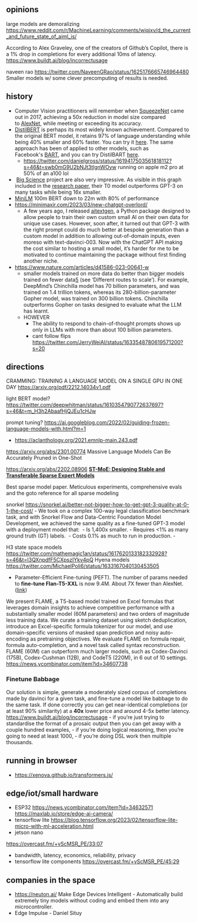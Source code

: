 ## opinions

large models are demoralizing https://www.reddit.com/r/MachineLearning/comments/wiqjxv/d_the_current_and_future_state_of_aiml_is/

According to Alex Graveley, one of the creators of Github’s Copilot, there is a 1% drop in completions for every additional 10ms of latency. https://www.buildt.ai/blog/incorrectusage

naveen rao https://twitter.com/NaveenGRao/status/1625176665746964480 Smaller models w/ some clever precomputing of results is needed.


## history

- Computer Vision practitioners will remember when [SqueezeNet](https://arxiv.org/abs/1602.07360) came out in 2017, achieving a 50x reduction in model size compared to [AlexNet](https://papers.nips.cc/paper/2012/hash/c399862d3b9d6b76c8436e924a68c45b-Abstract.html), while meeting or exceeding its accuracy.
- [DistilBERT](https://arxiv.org/abs/1910.01108) is perhaps its most widely known achievement. Compared to the original BERT model, it retains 97% of language understanding while being 40% smaller and 60% faster. You can try it [here](https://huggingface.co/distilbert-base-uncased). The same approach has been of applied to other models, such as Facebook's [BART](https://arxiv.org/abs/1910.13461), and you can try DistilBART [here](https://huggingface.co/models?search=distilbart).
	- https://twitter.com/danielgross/status/1619417503561818112?s=46&t=swb0mG9U2bNJt3tlgnWOyw running on apple m2 pro at 50% of an a100 lol
-  [Big Science](https://bigscience.huggingface.co/) project are also very impressive. As visible in this graph included in the [research paper](https://arxiv.org/abs/2110.08207), their T0 model outperforms GPT-3 on many tasks while being 16x smaller.
- [MiniLM](https://twitter.com/abacaj/status/1633127399930974208?s=46&t=90xQ8sGy63D2OtiaoGJuww) 100m BERT down to 22m with 80% of performance 
- https://minimaxir.com/2023/03/new-chatgpt-overlord/
	- A few years ago, I released [aitextgen](https://github.com/minimaxir/aitextgen), a Python package designed to allow people to train their own custom small AI on their own data for unique use cases. However, soon after, it turned out that GPT-3 with the right prompt could do much better at bespoke generation than a custom model in addition to allowing out-of-domain inputs, even moreso with text-davinci-003. Now with the ChatGPT API making the cost similar to hosting a small model, it’s harder for me to be motivated to continue maintaining the package without first finding another niche.
- https://www.nature.com/articles/d41586-023-00641-w
	- smaller models trained on more data do better than bigger models trained on fewer data[5](https://www.nature.com/articles/d41586-023-00641-w#ref-CR5) (see ‘Different routes to scale’). For example, DeepMind’s Chinchilla model has 70 billion parameters, and was trained on 1.4 trillion tokens, whereas its 280-billion-parameter Gopher model, was trained on 300 billion tokens. Chinchilla outperforms Gopher on tasks designed to evaluate what the LLM has learnt.
	- HOWEVER 
		- The ability to respond to chain-of-thought prompts shows up only in LLMs with more than about 100 billion parameters.
		- cant follow flips https://twitter.com/JerryWeiAI/status/1633548780619571200?s=20

## directions


CRAMMING: TRAINING A LANGUAGE MODEL ON A SINGLE GPU IN ONE DAY https://arxiv.org/pdf/2212.14034v1.pdf


light BERT model?
https://twitter.com/deepwhitman/status/1610354790772637697?s=46&t=m_H3h2AbaafHjQJEu1cHJw


prompt tuning? https://ai.googleblog.com/2022/02/guiding-frozen-language-models-with.html?m=1
- https://aclanthology.org/2021.emnlp-main.243.pdf

https://arxiv.org/abs/2301.00774
Massive Language Models Can Be Accurately Pruned in One-Shot

https://arxiv.org/abs/2202.08906 [**ST-MoE: Designing Stable and Transferable Sparse Expert Models**](https://arxiv.org/abs/2202.08906)

Best sparse model paper. Meticulous experiments, comprehensive evals and the goto reference for all sparse modeling


snorkel https://snorkel.ai/better-not-bigger-how-to-get-gpt-3-quality-at-0-1-the-cost/
	- We took on a complex 100-way legal classification benchmark task, and with Snorkel Flow and Data-Centric Foundation Model Development, we achieved the same quality as a fine-tuned GPT-3 model with a deployment model that: 
		-   Is 1,400x smaller.
		-   Requires <1% as many ground truth (GT) labels. 
		-   Costs 0.1% as much to run in production.
	- 


H3 state space models https://twitter.com/mathemagic1an/status/1617620133182332928?s=46&t=I3QXnpdfF5CXpszIYkv4pQ
Hyena models https://twitter.com/MichaelPoli6/status/1633167040130453505


-   Parameter-Efficient Fine-tuning (PEFT). The number of params needed to **fine-tune Flan-T5-XXL** is now 9.4M. About 7X fewer than AlexNet. ([link](https://flight.beehiiv.net/v2/clicks/eyJhbGciOiJIUzI1NiIsInR5cCI6IkpXVCJ9.eyJ1cmwiOiJodHRwczovL2h1Z2dpbmdmYWNlLmNvL2Jsb2cvcGVmdCIsInBvc3RfaWQiOiJmYjU1ZTM2OC1hZjIyLTRlOWEtOTA1MS1iMTcwY2ZhYjBkMGQiLCJwdWJsaWNhdGlvbl9pZCI6IjQ0N2Y2ZTYwLWUzNmEtNDY0Mi1iNmY4LTQ2YmViMTkwNDVlYyIsInZpc2l0X3Rva2VuIjoiZDQxYjQ5NzktMTMwNy00NWViLTkyZTQtNTgxODg1YmNlMzZiIiwiaWF0IjoxNjc2NDQ2NjQ4LjU3NiwiaXNzIjoib3JjaGlkIn0.q5Tuik3xgVAB4Ymd983PN1MOZX3ni5KdiHkD-TcMtmk))

We present FLAME, a T5-based model trained on Excel formulas that leverages domain insights to achieve competitive performance with a substantially smaller model (60M parameters) and two orders of magnitude less training data. We curate a training dataset using sketch deduplication, introduce an Excel-specific formula tokenizer for our model, and use domain-specific versions of masked span prediction and noisy auto-encoding as pretraining objectives. We evaluate FLAME on formula repair, formula auto-completion, and a novel task called syntax reconstruction. FLAME (60M) can outperform much larger models, such as Codex-Davinci (175B), Codex-Cushman (12B), and CodeT5 (220M), in 6 out of 10 settings.
https://news.ycombinator.com/item?id=34607738


### Finetune Babbage

Our solution is simple, generate a moderately sized corpus of completions made by davinci for a given task, and fine-tune a model like babbage to do the same task. If done correctly you can get near-identical completions (or at least 90% similarity) at a **40x** lower price and around 4-5x better latency. https://www.buildt.ai/blog/incorrectusage
	- if you’re just trying to standardise the format of a prosaic output then you can get away with a couple hundred examples, 
	- if you’re doing logical reasoning, then you’re going to need at least 1000, 
	- if you’re doing DSL work then multiple thousands.


## running in browser

- https://xenova.github.io/transformers.js/ 

## edge/iot/small hardware

- ESP32 https://news.ycombinator.com/item?id=34632571 https://maxlab.io/store/edge-ai-camera/
- tensorflow lite https://blog.tensorflow.org/2023/02/tensorflow-lite-micro-with-ml-acceleration.html
- jetson nano

https://overcast.fm/+vScMSR_PE/33:07
- bandwidth, latency, economics, reliability, privacy
- tensorflow lite components https://overcast.fm/+vScMSR_PE/45:29

## companies in the space

- https://neuton.ai/  Make Edge Devices Intelligent - Automatically build extremely tiny models without coding and embed them into any microcontroller.
- Edge Impulse - Daniel Situy
